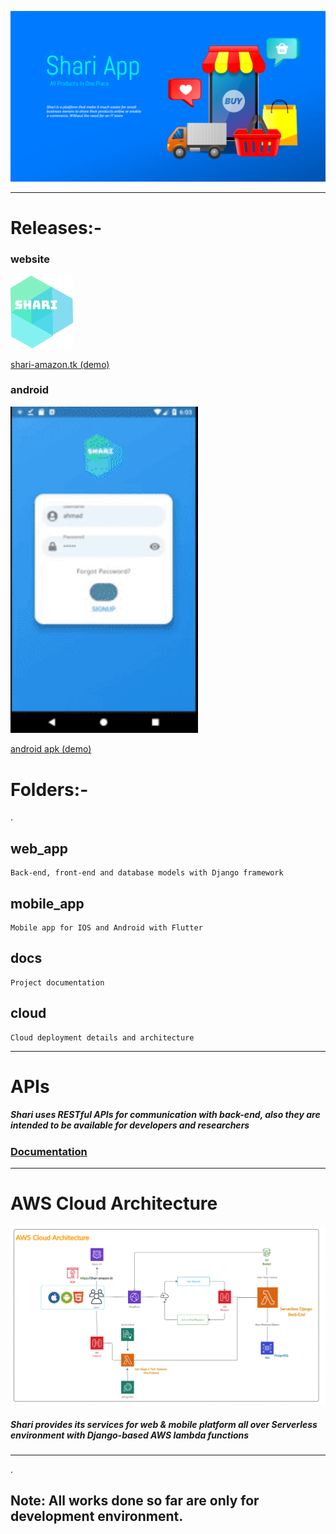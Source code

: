 

![shari_landing_image](docs/home.png)
___

# Releases:-
### website
<a href="https://shari-amazon.tk" class="button big" style="font-width:900">  <img src="docs/fav.png" width=100px > 

 shari-amazon.tk  (demo)</a>
### android
<a href="https://github.com/eLMoMaNi/Shari/tree/master/mobile_app/build/app/outputs/apk/release" class="button big" style="font-width:900">  <img src="docs/android.gif" width=300px > 

 android apk  (demo)</a>
 
   
# Folders:-

.

## web_app 

    Back-end, front-end and database models with Django framework
## mobile_app

    Mobile app for IOS and Android with Flutter 
    
## docs 

    Project documentation 
    
## cloud 

    Cloud deployment details and architecture
    
___

# APIs
##### Shari uses RESTful APIs for communication with back-end, also they are intended to be available for developers and researchers 

### [ Documentation](docs/API.md)  

___

# AWS Cloud Architecture

![shari_landing_image](cloud/arch.jpg)

##### Shari provides its services for web & mobile platform all over Serverless environment with Django-based AWS lambda functions  

___

.
## Note: All works done so far are only for development environment.
